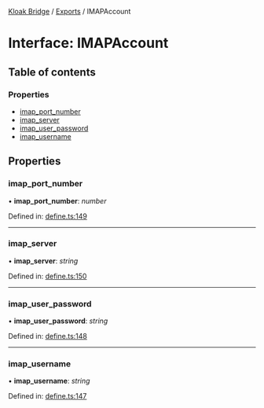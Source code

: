 [Kloak Bridge](../README.md) / [Exports](../modules.md) / IMAPAccount

# Interface: IMAPAccount

## Table of contents

### Properties

- [imap\_port\_number](imapaccount.md#imap_port_number)
- [imap\_server](imapaccount.md#imap_server)
- [imap\_user\_password](imapaccount.md#imap_user_password)
- [imap\_username](imapaccount.md#imap_username)

## Properties

### imap\_port\_number

• **imap\_port\_number**: *number*

Defined in: [define.ts:149](https://github.com/CoNET-project/kloak-bridge/blob/1725a9c/src/define.ts#L149)

___

### imap\_server

• **imap\_server**: *string*

Defined in: [define.ts:150](https://github.com/CoNET-project/kloak-bridge/blob/1725a9c/src/define.ts#L150)

___

### imap\_user\_password

• **imap\_user\_password**: *string*

Defined in: [define.ts:148](https://github.com/CoNET-project/kloak-bridge/blob/1725a9c/src/define.ts#L148)

___

### imap\_username

• **imap\_username**: *string*

Defined in: [define.ts:147](https://github.com/CoNET-project/kloak-bridge/blob/1725a9c/src/define.ts#L147)
